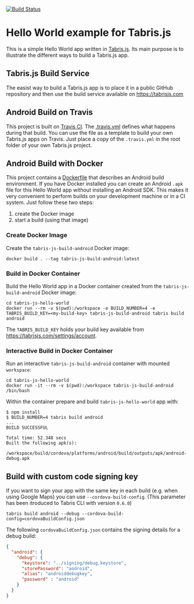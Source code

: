 [![Build Status](https://travis-ci.org/eclipsesource/tabris-js-hello-world.svg?branch=experimental)](https://travis-ci.org/eclipsesource/tabris-js-hello-world)

# Hello World example for Tabris.js

This is a simple Hello World app written in [Tabris.js](https:tabrisjs.com).
Its main purpose is to illustrate the different ways to build a Tabris.js app.

## Tabris.js Build Service

The easist way to build a Tabris.js app is to place it in a public GitHub repository and then use the build service available on https://tabrisjs.com

## Android Build on Travis

This project is built on [Travis CI](https://travis-ci.org/eclipsesource/tabris-js-hello-world/builds). The [.travis.yml](.travis.yml) defines what happens during that build. You can use the file as a template to build your own Tabris.js apps on Travis. Just place a copy of the `.travis.yml` in the root folder of your own Tabris.js project.

## Android Build with Docker

This project contains a [Dockerfile](Dockerfile) that describes an Android build environment. If you have Docker installed you can create an Android `.apk` file for this Hello World app without installing an Android SDK. This makes it very convenient to perform builds on your development machine or in a CI system. Just follow these two steps:

1. create the Docker image
1. start a build (using that image)

### Create Docker Image

Create the `tabris-js-build-android` Docker image:

```shell
docker build . --tag tabris-js-build-android:latest
```

### Build in Docker Container

Build the Hello World app in a Docker container created from the `tabris-js-build-android` Docker image:

```shell
cd tabris-js-hello-world
docker run --rm -v $(pwd):/workspace -e BUILD_NUMBER=4 -e TABRIS_BUILD_KEY=<my-build-key> tabris-js-build-android tabris build android
```

The `TABRIS_BUILD_KEY` holds your build key available from https://tabrisjs.com/settings/account.

### Interactive Build in Docker Container

Run an interactive `tabris-js-build-android` container with mounted `workspace`:

```shell
cd tabris-js-hello-world
docker run -it --rm -v $(pwd):/workspace tabris-js-build-android /bin/bash

```

Within the container prepare and build `tabris-js-hello-world` app with:

```shell
$ npm install
$ BUILD_NUMBER=4 tabris build android
...
BUILD SUCCESSFUL

Total time: 52.348 secs
Built the following apk(s):
    /workspace/build/cordova/platforms/android/build/outputs/apk/android-debug.apk
```

## Build with custom code signing key

If you want to sign your app with the same key in each build (e.g. when using Google Maps) you can use `--cordova-build-config`.
(This parameter has been itroduced to Tabris CLI with version `0.6.0`)

```shell
tabris build android --debug --cordova-build-config=cordovaBuildConfig.json
```

The following `cordovaBuildConfig.json` contains the signing details for a debug build:

```json
{
  "android": {
    "debug": {
      "keystore": "../signing/debug.keystore",
      "storePassword": "android",
      "alias": "androiddebugkey",
      "password" : "android"
    }
  }
}
```
